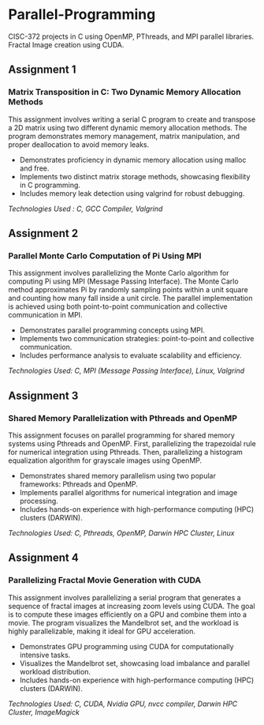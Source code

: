 # Parallel-Programming
CISC-372 projects in C using OpenMP, PThreads, and MPI parallel libraries. Fractal Image creation using CUDA.


## Assignment 1
### Matrix Transposition in C: Two Dynamic Memory Allocation Methods
This assignment involves writing a serial C program to create and transpose a 2D matrix using two different dynamic memory allocation methods. The program demonstrates memory management, matrix manipulation, and proper deallocation to avoid memory leaks.

- Demonstrates proficiency in dynamic memory allocation using malloc and free.
- Implements two distinct matrix storage methods, showcasing flexibility in C programming.
- Includes memory leak detection using valgrind for robust debugging.

*Technologies Used : C, GCC Compiler, Valgrind*

## Assignment 2
### Parallel Monte Carlo Computation of Pi Using MPI
This assignment involves parallelizing the Monte Carlo algorithm for computing Pi using MPI (Message Passing Interface). The Monte Carlo method approximates Pi by randomly sampling points within a unit square and counting how many fall inside a unit circle. The parallel implementation is achieved using both point-to-point communication and collective communication in MPI.

- Demonstrates parallel programming concepts using MPI.
- Implements two communication strategies: point-to-point and collective communication.
- Includes performance analysis to evaluate scalability and efficiency.

*Technologies Used: C, MPI (Message Passing Interface), Linux, Valgrind*

## Assignment 3
### Shared Memory Parallelization with Pthreads and OpenMP
This assignment focuses on parallel programming for shared memory systems using Pthreads and OpenMP. First, parallelizing the trapezoidal rule for numerical integration using Pthreads. Then, parallelizing a histogram equalization algorithm for grayscale images using OpenMP.

- Demonstrates shared memory parallelism using two popular frameworks: Pthreads and OpenMP.
- Implements parallel algorithms for numerical integration and image processing.
- Includes hands-on experience with high-performance computing (HPC) clusters (DARWIN).

*Technologies Used: C, Pthreads, OpenMP, Darwin HPC Cluster, Linux*

## Assignment 4
### Parallelizing Fractal Movie Generation with CUDA
This assignment involves parallelizing a serial program that generates a sequence of fractal images at increasing zoom levels using CUDA. The goal is to compute these images efficiently on a GPU and combine them into a movie. The program visualizes the Mandelbrot set, and the workload is highly parallelizable, making it ideal for GPU acceleration.

- Demonstrates GPU programming using CUDA for computationally intensive tasks.
- Visualizes the Mandelbrot set, showcasing load imbalance and parallel workload distribution.
- Includes hands-on experience with high-performance computing (HPC) clusters (DARWIN).

*Technologies Used: C, CUDA, Nvidia GPU, nvcc compiler, Darwin HPC Cluster, ImageMagick*
